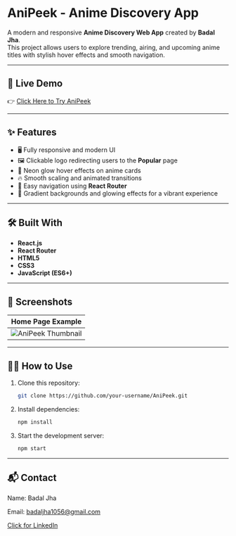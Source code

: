 # AniPeek - Anime Discovery App

A modern and responsive **Anime Discovery Web App** created by **Badal Jha**.  
This project allows users to explore trending, airing, and upcoming anime titles with stylish hover effects and smooth navigation.

---

## 🚀 Live Demo

👉 [Click Here to Try AniPeek](https://anipeek.vercel.app/)

---

## ✨ Features

- 🖥️ Fully responsive and modern UI
- 🖼️ Clickable logo redirecting users to the **Popular** page
- 🌟 Neon glow hover effects on anime cards
- 🔥 Smooth scaling and animated transitions
- 🔗 Easy navigation using **React Router**
- 🎨 Gradient backgrounds and glowing effects for a vibrant experience

---

## 🛠️ Built With

- **React.js**
- **React Router**
- **HTML5**
- **CSS3**
- **JavaScript (ES6+)**

---

## 📸 Screenshots

| Home Page Example |
|:-----------------:|
| ![AniPeek Thumbnail](https://github.com/user-attachments/assets/a9595280-e4cc-46e4-88c1-db292ff4411e) |

---

## 🧑‍💻 How to Use

1. Clone this repository:
   ```bash
   git clone https://github.com/your-username/AniPeek.git

2. Install dependencies:
   ```bash
   npm install

3. Start the development server:
   ```bash
   npm start

---

## 📬 Contact

Name: Badal Jha

Email: badaljha1056@gmail.com

[Click for LinkedIn ](https://www.linkedin.com/in/badal-jha/)
